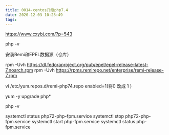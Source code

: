 ```yaml
---
title: 0014-centos升级php7.4
date: 2020-12-03 10:23:49
tags:
---
```

https://www.cxybj.com/?p=543

php -v

安装Remi和EPEL数据源（仓库）

rpm -Uvh https://dl.fedoraproject.org/pub/epel/epel-release-latest-7.noarch.rpm
rpm -Uvh https://rpms.remirepo.net/enterprise/remi-release-7.rpm


vi /etc/yum.repos.d/remi-php74.repo
enabled=1(将0 改成 1 )


yum -y upgrade php*

php -v

systemctl status php72-php-fpm.service
systemctl stop php72-php-fpm.service
systemctl start php-fpm.service
systemctl status php-fpm.service